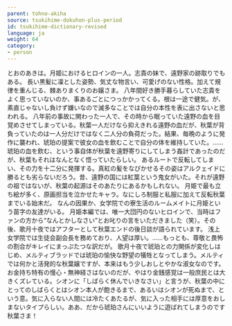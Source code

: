 ```yaml
---
parent: tohno-akiha
source: tsukihime-dokuhon-plus-period
id: tsukihime-dictionary-revised
language: ja
weight: 64
category:
- person
---
```


とおのあきは。月姬におけるヒロインの一人。志貴の妹で、遠野家の跡取りでもある。
長い黒髪に凜とした姿勢、気丈な物言い、可愛げのない性格。加えて規律を重んじる、棘ありまくりのお嬢さま。
八年間好き勝手暮らしていた志貴をよく思っていないのか、事あるごとにつっかかってくる。根は一途で健気。が、素直じゃないし負けず嫌いなので滅多なことでは自分の本性を表に出さないと思われる。
八年前の事故に関わった一人で、その時から眠っていた遠野の血を目覚めさせてしまっている。秋葉一人だけなら抑えきれる遠野の血だが、秋葉が背負っていたのは一人分だけではなく二人分の負荷だった。結果、毎晩のように発作に襲われ、琥珀の提案で彼女の血を飲むことで自分の体を維持していた。……琥珀の血を飲む、という事自体が秋葉を遠野寄りにしてしまう姦計であったのだが、秋葉もそれはなんとなく悟っていたらしい。
あるルートで反転してしまい、その力を十二分に発揮する。真紅の髪をなびかせるその姿はアルクェイドに勝るとも劣らないだろう。昔、遠野の国には紅葉という鬼女がいた。それが遠野の祖ではないが、秋葉の起源はそのあたりにあるかもしれない。
月姫で最も立ち絵が多く、原画担当を泣かせたキャラ。なにしろ制服と私服に加えて反転秋葉までいる始末だ。
なんの因果か、女学院での寮生活のルームメイトに月姫という苗字の友達がいる。
月姫本編では、唯一大団円のないヒロインで、当時はファンの方から“なんとかしなさい”とお叱りの言をいただきました（笑）。その後、歌月十夜ではアフターとして秋葉エンドの後日談が語られています。
浅上女学院では生徒会副会長を務めており、人望は厚い。……もっとも、尊敬と畏怖の割合がキレイにまっぷたつな訳だが。
歌月十夜で琥珀との力関係が変化しはじめ、メルティブラッドでは琥珀の愉快な野望の犠牲となってしまう。メルティでは何かと活発的な秋葉嬢ですが、本来はもう少しおしとやかな淑女なのです。
お金持ち特有の慢心・無神経さはないのだが、やはり金銭感覚は一般庶民とは大きくズレている。シオンに「しばらく休んでいきなさい」と言うが、秋葉の中にとってのしばらくとはシオン本人が飽きるまで、あるいはシオンが死ぬまで、という意。気に入らない人間には冷たくあたるが、気に入った相手には厚意をおしまないタイプらしい。ああ、だから琥珀さんにいいように遊ばれてしまうのです秋葉さま！
